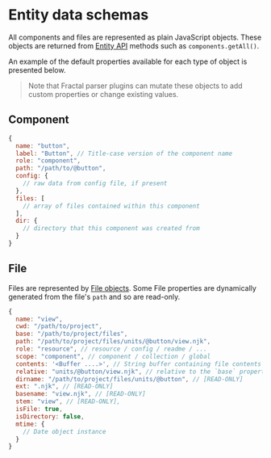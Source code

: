 # Entity data schemas

All components and files are represented as plain JavaScript objects. These objects are returned from [Entity API](/docs/entity-apis.md) methods such as `components.getAll()`.

An example of the default properties available for each type of object is presented below.

> Note that Fractal parser plugins can mutate these objects to add custom properties or change existing values.

## Component

```js
{
  name: "button",
  label: "Button", // Title-case version of the component name
  role: "component",
  path: "/path/to/@button",
  config: {
    // raw data from config file, if present
  },
  files: [
    // array of files contained within this component
  ],
  dir: {
    // directory that this component was created from
  }
}
```

## File

Files are represented by [File objects](https://github.com/frctl/file). Some File properties are dynamically generated from the file's `path` and so are read-only.

```js
{
  name: "view",
  cwd: "/path/to/project",
  base: "/path/to/project/files",
  path: "/path/to/project/files/units/@button/view.njk",
  role: "resource", // resource / config / readme / ...
  scope: "component", // component / collection / global
  contents: '<Buffer ....>', // String buffer containing file contents
  relative: "units/@button/view.njk", // relative to the `base` property [READ-ONLY]
  dirname: "/path/to/project/files/units/@button", // [READ-ONLY]
  ext: ".njk", // [READ-ONLY]
  basename: "view.njk", // [READ-ONLY]
  stem: "view", // [READ-ONLY],
  isFile: true,
  isDirectory: false,
  mtime: {
    // Date object instance
  }
}
```
